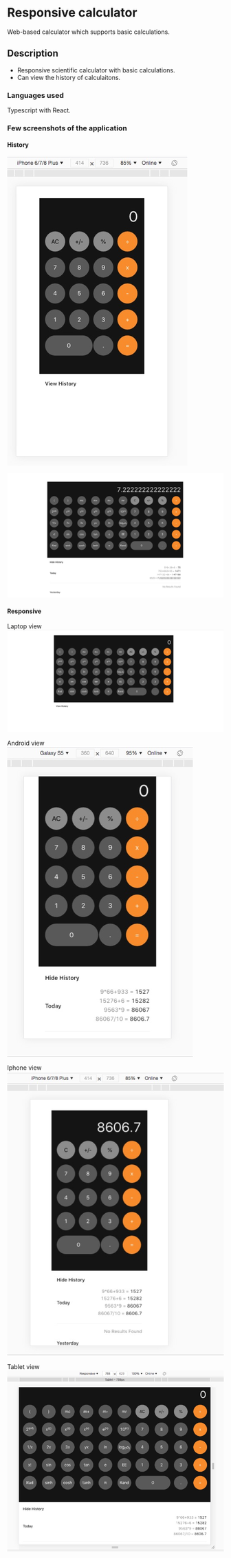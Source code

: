 # Responsive calculator

Web-based calculator which supports basic calculations.

## Description

- Responsive scientific calculator with basic calculations.
- Can view the history of calculaitons.

### Languages used

Typescript with React.

### Few screenshots of the application

#### History
![image](https://github.com/harithakusampudi/responsive-react-calculator/blob/master/screenshots/hiddenHistory.PNG)

![image](https://github.com/harithakusampudi/responsive-react-calculator/blob/master/screenshots/history.PNG)

 #### Responsive

Laptop view
![image](https://github.com/harithakusampudi/responsive-react-calculator/blob/master/screenshots/laptopView.jpg)

 Android view
![image](https://github.com/harithakusampudi/responsive-react-calculator/blob/master/screenshots/androidView.PNG)

Iphone view 
![image](https://github.com/harithakusampudi/responsive-react-calculator/blob/master/screenshots/iphoneView.PNG)

Tablet view
![image](https://github.com/harithakusampudi/responsive-react-calculator/blob/master/screenshots/tabletView.PNG)


